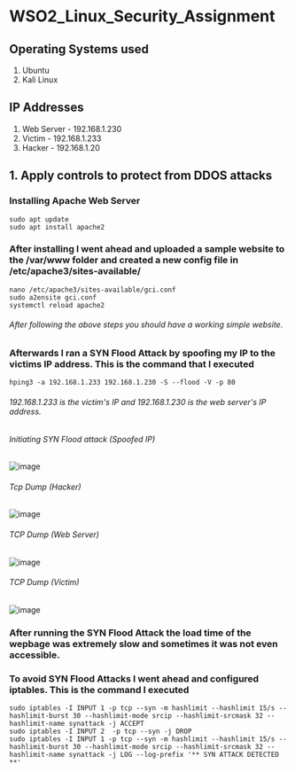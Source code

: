 # WSO2_Linux_Security_Assignment


## Operating Systems used
1. Ubuntu
2. Kali Linux

## IP Addresses 
1. Web Server - 192.168.1.230
2. Victim     - 192.168.1.233
3. Hacker     - 192.168.1.20


## 1. Apply controls to protect from DDOS attacks

### Installing Apache Web Server

```
sudo apt update
sudo apt install apache2
```

### After installing I went ahead and uploaded a sample website to the /var/www folder and created a new config file in /etc/apache3/sites-available/

```
nano /etc/apache3/sites-available/gci.conf
sudo a2ensite gci.conf
systemctl reload apache2
```

###### After following the above steps you should have a working simple website.

### Afterwards I ran a SYN Flood Attack by spoofing my IP to the victims IP address. This is the command that I executed

```
hping3 -a 192.168.1.233 192.168.1.230 -S --flood -V -p 80
```
###### 192.168.1.233 is the victim's IP and 192.168.1.230 is the web server's IP address.

###### Initiating SYN Flood attack (Spoofed IP)
![image](https://user-images.githubusercontent.com/75664650/130322699-d6d7c32d-9233-4b9f-8226-2fbefc2c2cf6.png)

###### Tcp Dump (Hacker)

![image](https://user-images.githubusercontent.com/75664650/130322740-2f7bef27-9b62-4c9a-8b9d-468460716e4a.png)

###### TCP Dump (Web Server)

![image](https://user-images.githubusercontent.com/75664650/130322758-41931a42-86b4-4337-9347-53461d25be5b.png)

###### TCP Dump (Victim)

![image](https://user-images.githubusercontent.com/75664650/130322786-4a15d731-8a13-4d61-befb-caaa0f2d5d26.png)

### After running the SYN Flood Attack the load time of the wepbage was extremely slow and sometimes it was not even accessible. 

### To avoid SYN Flood Attacks I went ahead and configured iptables. This is the command I executed

```
sudo iptables -I INPUT 1 -p tcp --syn -m hashlimit --hashlimit 15/s --hashlimit-burst 30 --hashlimit-mode srcip --hashlimit-srcmask 32 --hashlimit-name synattack -j ACCEPT
sudo iptables -I INPUT 2  -p tcp --syn -j DROP
sudo iptables -I INPUT 1 -p tcp --syn -m hashlimit --hashlimit 15/s --hashlimit-burst 30 --hashlimit-mode srcip --hashlimit-srcmask 32 --hashlimit-name synattack -j LOG --log-prefix '** SYN ATTACK DETECTED **'
```
















































